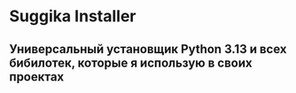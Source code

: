 # Suggika Installer
## Универсальный установщик Python 3.13 и всех бибилотек, которые я использую в своих проектах
